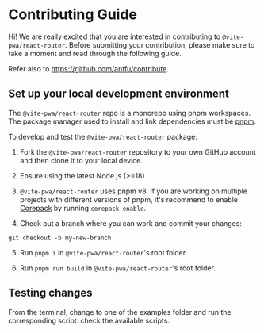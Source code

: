 # Contributing Guide

Hi! We are really excited that you are interested in contributing to `@vite-pwa/react-router`. Before submitting your contribution, please make sure to take a moment and read through the following guide.

Refer also to https://github.com/antfu/contribute.
## Set up your local development environment

The `@vite-pwa/react-router` repo is a monorepo using pnpm workspaces. The package manager used to install and link dependencies must be [pnpm](https://pnpm.io/).

To develop and test the `@vite-pwa/react-router` package:

1. Fork the `@vite-pwa/react-router` repository to your own GitHub account and then clone it to your local device.

2. Ensure using the latest Node.js (>=18)

3. `@vite-pwa/react-router` uses pnpm v8. If you are working on multiple projects with different versions of pnpm, it's recommend to enable [Corepack](https://github.com/nodejs/corepack) by running `corepack enable`.

4. Check out a branch where you can work and commit your changes:
```shell
git checkout -b my-new-branch
```

5. Run `pnpm i` in `@vite-pwa/react-router`'s root folder

6. Run `pnpm run build` in `@vite-pwa/react-router`'s root folder.

## Testing changes

From the terminal, change to one of the examples folder and run the corresponding script: check the available scripts.

